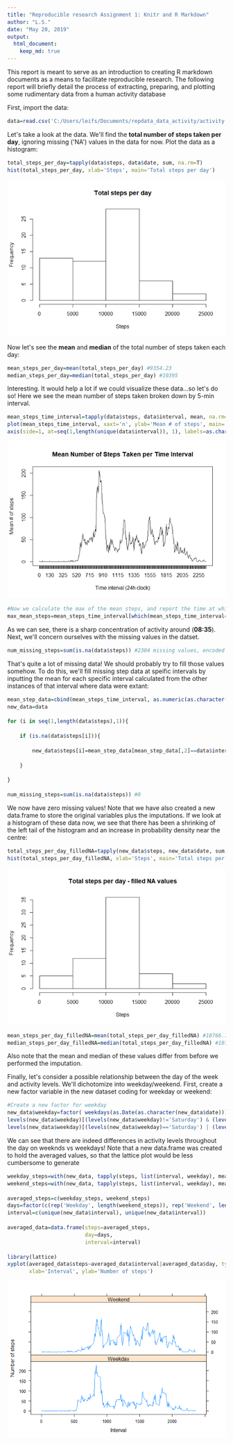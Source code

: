 ```yaml
---
title: "Reproducible research Assignment 1: Knitr and R Markdown"
author: "L.S."
date: "May 20, 2019"
output: 
  html_document:
    keep_md: true
---
```




This report is meant to serve as an introduction to creating R markdown documents as a means to facilitate reproducible research. The following report will briefly detail the process of extracting, preparing, and plotting some rudimentary data from a human activity database

First, import the data:

```r
data=read.csv('C:/Users/leifs/Documents/repdata_data_activity/activity.csv')
```

Let's take a look at the data. We'll find the **total number of steps taken per day**, ignoring missing ('NA') values in the data for now. Plot the data as a histogram:

```r
total_steps_per_day=tapply(data$steps, data$date, sum, na.rm=T)
hist(total_steps_per_day, xlab='Steps', main='Total steps per day')
```

![](README_figs/README-unnamed-chunk-3-1.png)<!-- -->

Now let's see the **mean** and **median** of the total number of steps taken each day:

```r
mean_steps_per_day=mean(total_steps_per_day) #9354.23
median_steps_per_day=median(total_steps_per_day) #10395
```

Interesting. It would help a lot if we could visualize these data...so let's do so! Here we see the mean number of steps taken broken down by 5-min interval.


```r
mean_steps_time_interval=tapply(data$steps, data$interval, mean, na.rm=T)
plot(mean_steps_time_interval, xaxt='n', ylab='Mean # of steps', main='Mean Number of Steps Taken per Time Interval', xlab='Time interval (24h clock)', type='l')
axis(side=1, at=seq(1,length(unique(data$interval)), 1), labels=as.character(unique(data$interval)))
```

![](README_figs/README-unnamed-chunk-5-1.png)<!-- -->

```r
#Now we calculate the max of the mean steps, and report the time at which it occurs
max_mean_steps=mean_steps_time_interval[which(mean_steps_time_interval==max(mean_steps_time_interval))] #206.17 steps at 08:35 on the clock
```

As we can see, there is a sharp concentration of activity around (**08:35**). Next, we'll concern ourselves with the missing values in the datset.


```r
num_missing_steps=sum(is.na(data$steps)) #2304 missing values, encoded as NA
```

That's quite a lot of missing data! We should probably try to fill those values somehow. To do this, we'll fill missing step data at speific intervals by inputting the mean for each specific interval calculated from the other instances of that interval where data were extant:


```r
mean_step_data=cbind(mean_steps_time_interval, as.numeric(as.character(unique(data$interval))))
new_data=data

for (i in seq(1,length(data$steps),1)){
    
    if (is.na(data$steps[i])){
        
        new_data$steps[i]=mean_step_data[mean_step_data[,2]==data$interval[i],1]
        
    }
    
}

num_missing_steps=sum(is.na(data$steps)) #0
```

We now have zero missing values! Note that we have also created a new data.frame to store the original variables plus the imputations. If we look at a histogram of these data now, we see that there has been a shrinking of the left tail of the histogram and an increase in probability density near the centre:


```r
total_steps_per_day_filledNA=tapply(new_data$steps, new_data$date, sum, na.rm=T)
hist(total_steps_per_day_filledNA, xlab='Steps', main='Total steps per day - filled NA values')
```

![](README_figs/README-unnamed-chunk-8-1.png)<!-- -->

```r
mean_steps_per_day_filledNA=mean(total_steps_per_day_filledNA) #10766.19
median_steps_per_day_filledNA=median(total_steps_per_day_filledNA) #10766.19
```

Also note that the mean and median of these values differ from before we performed the imputation. 

Finally, let's consider a possible relationship between the day of the week and activity levels. We'll dichotomize into weekday/weekend. First, create a new factor variable in the new dataset coding for weekday or weekend:


```r
#Create a new factor for weekday
new_data$weekday=factor( weekdays(as.Date(as.character(new_data$date))) )
levels(new_data$weekday)[(levels(new_data$weekday)!='Saturday') & (levels(new_data$weekday)!='Sunday')]='Weekday'
levels(new_data$weekday)[(levels(new_data$weekday)=='Saturday') | (levels(new_data$weekday)=='Sunday')]='Weekend'
```

We can see that there are indeed differences in activity levels throughout the day on weeknds vs weekdays! Note that a new data.frame was created to hold the averaged values, so that the lattice plot would be less cumbersome to generate


```r
weekday_steps=with(new_data, tapply(steps, list(interval, weekday), mean))[,1]
weekend_steps=with(new_data, tapply(steps, list(interval, weekday), mean))[,2]

averaged_steps=c(weekday_steps, weekend_steps)
days=factor(c(rep('Weekday', length(weekend_steps)), rep('Weekend', length(weekend_steps))))
interval=c(unique(new_data$interval), unique(new_data$interval))

averaged_data=data.frame(steps=averaged_steps,
                         day=days,
                         interval=interval)
                         
library(lattice)
xyplot(averaged_data$steps~averaged_data$interval|averaged_data$day, type='l', layout=c(1,2),
       xlab='Interval', ylab='Number of steps')
```

![](README_figs/README-unnamed-chunk-10-1.png)<!-- -->

